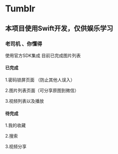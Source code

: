 # Tumblr 
## 本项目使用Swift开发，仅供娱乐学习
### 老司机 、你懂得

使用官方SDK集成
目前已完成图片列表

#### 已完成
>
1.密码锁屏页面 （防止其他人误入）

2.图片列表页面（可分享原图到微信）

3.视频列表以及播放

#### 待完成

1.我的收藏

2.搜索

3.视频分享


